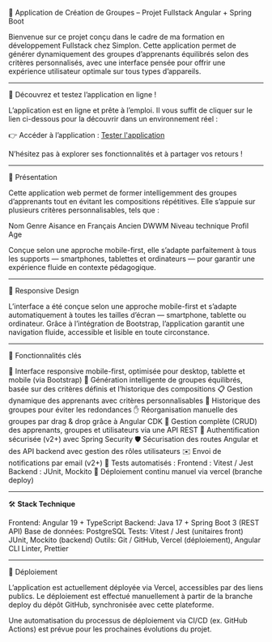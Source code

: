 🎯 Application de Création de Groupes – Projet Fullstack Angular + Spring Boot

Bienvenue sur ce projet conçu dans le cadre de ma formation en développement Fullstack chez Simplon.
Cette application permet de générer dynamiquement des groupes d’apprenants équilibrés selon des critères personnalisés, avec une interface pensée pour offrir une expérience utilisateur optimale sur tous types d’appareils.

-------------------------------------------------------------------------------------------------------------------------------------------------

🚀 Découvrez et testez l’application en ligne !

L’application est en ligne et prête à l’emploi.
Il vous suffit de cliquer sur le lien ci-dessous pour la découvrir dans un environnement réel :

👉 Accéder à l’application : [Tester l'application](https://group-generateur-16twvlax3-ennios-projects-4954cc6e.vercel.app)

N’hésitez pas à explorer ses fonctionnalités et à partager vos retours !

-------------------------------------------------------------------------------------------------------------------------------------------------

🚀 Présentation

Cette application web permet de former intelligemment des groupes d’apprenants tout en évitant les compositions répétitives.
Elle s’appuie sur plusieurs critères personnalisables, tels que :

Nom
Genre
Aisance en Français
Ancien DWWM
Niveau technique 
Profil
Age

Conçue selon une approche mobile-first, elle s’adapte parfaitement à tous les supports — smartphones, tablettes et ordinateurs — pour garantir une expérience fluide en contexte pédagogique.

-------------------------------------------------------------------------------------------------------------------------------------------------

📱 Responsive Design

L’interface a été conçue selon une approche mobile-first et s’adapte automatiquement à toutes les tailles d’écran — smartphone, tablette ou ordinateur.
Grâce à l’intégration de Bootstrap, l’application garantit une navigation fluide, accessible et lisible en toute circonstance.

-------------------------------------------------------------------------------------------------------------------------------------------------

🧩 Fonctionnalités clés

🎨 Interface responsive mobile-first, optimisée pour desktop, tablette et mobile (via Bootstrap)
🧠 Génération intelligente de groupes équilibrés, basée sur des critères définis et l’historique des compositions
📋 Gestion dynamique des apprenants avec critères personnalisables
🔁 Historique des groupes pour éviter les redondances
✋ Réorganisation manuelle des groupes par drag & drop grâce à Angular CDK
🧰 Gestion complète (CRUD) des apprenants, groupes et utilisateurs via une API REST
🔐 Authentification sécurisée (v2+) avec Spring Security
🛡️ Sécurisation des routes Angular et des API backend avec gestion des rôles utilisateurs
✉️ Envoi de notifications par email (v2+)
🧪 Tests automatisés :
    Frontend : Vitest / Jest
    Backend : JUnit, Mockito
🚀 Déploiement continu manuel via vercel (branche deploy)

-------------------------------------------------------------------------------------------------------------------------------------------------

🛠️ **Stack Technique**

Frontend: Angular 19 + TypeScript
Backend:  Java 17 + Spring Boot 3 (REST API)
Base de données: PostgreSQL
Tests: 	Vitest / Jest (unitaires front) JUnit, Mockito (backend)
Outils: Git / GitHub, Vercel (déploiement), Angular CLI Linter, Prettier

-------------------------------------------------------------------------------------------------------------------------------------------------

🚀 Déploiement

L’application est actuellement déployée via Vercel, accessibles par des liens publics.
Le déploiement est effectué manuellement à partir de la branche deploy du dépôt GitHub, synchronisée avec cette plateforme.

Une automatisation du processus de déploiement via CI/CD (ex. GitHub Actions) est prévue pour les prochaines évolutions du projet.


